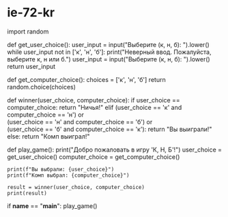 # ie-72-kr
import random

def get_user_choice():
    user_input = input("Выберите (к, н, б): ").lower()
    while user_input not in ['к', 'н', 'б']:
        print("Неверный ввод. Пожалуйста, выберите к, н или б.")
        user_input = input("Выберите (к, н, б): ").lower()
    return user_input

def get_computer_choice():
    choices = ['к', 'н', 'б']
    return random.choice(choices)

def winner(user_choice, computer_choice):
    if user_choice == computer_choice:
        return "Ничья!"
    elif (user_choice == 'к' and computer_choice == 'н') or \
            (user_choice == 'н' and computer_choice == 'б') or \
            (user_choice == 'б' and computer_choice == 'к'):
        return "Вы выиграли!"
    else:
        return "Комп выиграл!"

def play_game():
    print("Добро пожаловать в игру 'К, Н, Б'!")
    user_choice = get_user_choice()
    computer_choice = get_computer_choice()

    print(f"Вы выбрали: {user_choice}")
    print(f"Комп выбрал: {computer_choice}")

    result = winner(user_choice, computer_choice)
    print(result)

if __name__ == "__main__":
    play_game()
